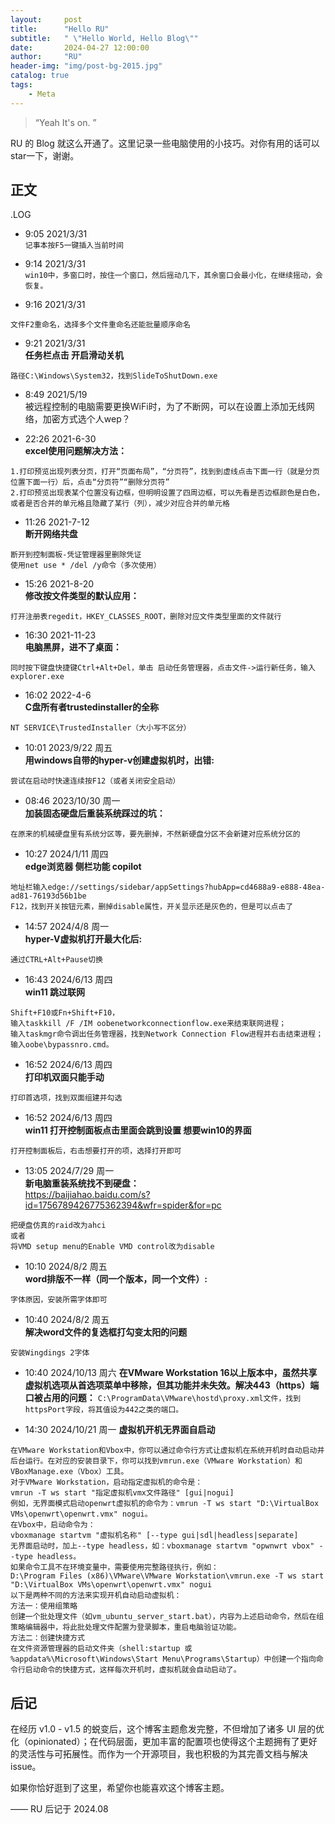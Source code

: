 ```yaml
---
layout:     post
title:      "Hello RU"
subtitle:   " \"Hello World, Hello Blog\""
date:       2024-04-27 12:00:00
author:     "RU"
header-img: "img/post-bg-2015.jpg"
catalog: true
tags:
    - Meta
---
```


> “Yeah It's on. ”


RU 的 Blog 就这么开通了。这里记录一些电脑使用的小技巧。对你有用的话可以star一下，谢谢。



<p id = "build"></p>

## 正文

.LOG

- 9:05 2021/3/31  
```记事本按F5一键插入当前时间```

- 9:14 2021/3/31  
```win10中，多窗口时，按住一个窗口，然后摇动几下，其余窗口会最小化，在继续摇动，会恢复。```

- 9:16 2021/3/31  
```
文件F2重命名，选择多个文件重命名还能批量顺序命名
```

- 9:21 2021/3/31  
**任务栏点击 开启滑动关机**
```
路径C:\Windows\System32，找到SlideToShutDown.exe
```

- 8:49 2021/5/19  
被远程控制的电脑需要更换WiFi时，为了不断网，可以在设置上添加无线网络，加密方式选个人wep？

- 22:26 2021-6-30  
**excel使用问题解决方法：**
```
1.打印预览出现列表分页，打开“页面布局”，“分页符”，找到到虚线点击下面一行（就是分页位置下面一行）后，点击“分页符”“删除分页符”
2.打印预览出现表某个位置没有边框，但明明设置了四周边框，可以先看是否边框颜色是白色，或者是否合并的单元格且隐藏了某行（列），减少对应合并的单元格
```

- 11:26 2021-7-12  
**断开网络共盘**
```
断开到控制面板-凭证管理器里删除凭证
使用net use * /del /y命令（多次使用）
```

- 15:26 2021-8-20  
**修改按文件类型的默认应用：**
```
打开注册表regedit，HKEY_CLASSES_ROOT，删除对应文件类型里面的文件就行
```

- 16:30 2021-11-23  
**电脑黑屏，进不了桌面：**
```
同时按下键盘快捷键Ctrl+Alt+Del，单击 启动任务管理器，点击文件->运行新任务，输入explorer.exe
```

- 16:02 2022-4-6  
**C盘所有者trustedinstaller的全称**
```
NT SERVICE\TrustedInstaller（大小写不区分）
```

- 10:01 2023/9/22 周五  
**用windows自带的hyper-v创建虚拟机时，出错:**
```
尝试在启动时快速连续按F12（或者关闭安全启动）
```

- 08:46 2023/10/30 周一  
**加装固态硬盘后重装系统踩过的坑：**
```
在原来的机械硬盘里有系统分区等，要先删掉，不然新硬盘分区不会新建对应系统分区的
```

- 10:27 2024/1/11 周四  
**edge浏览器 侧栏功能 copilot**
```
地址栏输入edge://settings/sidebar/appSettings?hubApp=cd4688a9-e888-48ea-ad81-76193d56b1be
F12，找到开关按钮元素，删掉disable属性，开关显示还是灰色的，但是可以点击了
```

- 14:57 2024/4/8 周一  
**hyper-V虚拟机打开最大化后:**
```
通过CTRL+Alt+Pause切换
```

- 16:43 2024/6/13 周四  
**win11 跳过联网**
```
Shift+F10或Fn+Shift+F10，
输入taskkill /F /IM oobenetworkconnectionflow.exe来结束联网进程；
输入taskmgr命令调出任务管理器，找到Network Connection Flow进程并右击结束进程；
输入oobe\bypassnro.cmd。
```

- 16:52 2024/6/13 周四  
**打印机双面只能手动**
```
打印首选项，找到双面组建并勾选
```

- 16:52 2024/6/13 周四  
**win11 打开控制面板点击里面会跳到设置 想要win10的界面**
```
打开控制面板后，右击想要打开的项，选择打开即可
```

- 13:05 2024/7/29 周一  
**新电脑重装系统找不到硬盘：**  
https://baijiahao.baidu.com/s?id=1756789426775362394&wfr=spider&for=pc
```
把硬盘仿真的raid改为ahci
或者
将VMD setup menu的Enable VMD control改为disable
```

- 10:10 2024/8/2 周五  
**word排版不一样（同一个版本，同一个文件）:**
```
字体原因，安装所需字体即可
```

- 10:40 2024/8/2 周五  
**解决word文件的复选框打勾变太阳的问题**
```
安装Wingdings 2字体
```

- 10:40 2024/10/13 周六
**在VMware Workstation 16以上版本中，虽然共享虚拟机选项从首选项菜单中移除，但其功能并未失效。解决443（https）端口被占用的问题：**
```C:\ProgramData\VMware\hostd\proxy.xml文件，找到httpsPort字段，将其值设为442之类的端口。```

- 14:30 2024/10/21 周一
**虚拟机开机无界面自启动**
```
在VMware Workstation和Vbox中，你可以通过命令行方式让虚拟机在系统开机时自动启动并后台运行。在对应的安装目录下，你可以找到vmrun.exe（VMware Workstation）和VBoxManage.exe（Vbox）工具。
对于VMware Workstation，启动指定虚拟机的命令是：
vmrun -T ws start "指定虚拟机vmx文件路径" [gui|nogui]
例如，无界面模式启动openwrt虚拟机的命令为：vmrun -T ws start "D:\VirtualBox VMs\openwrt\openwrt.vmx" nogui。
在Vbox中，启动命令为：
vboxmanage startvm "虚拟机名称" [--type gui|sdl|headless|separate]
无界面启动时，加上--type headless，如：vboxmanage startvm "opwnwrt vbox" --type headless。
如果命令工具不在环境变量中，需要使用完整路径执行，例如：
D:\Program Files (x86)\VMware\VMware Workstation\vmrun.exe -T ws start "D:\VirtualBox VMs\openwrt\openwrt.vmx" nogui
以下是两种不同的方法来实现开机自动启动虚拟机：
方法一：使用组策略
创建一个批处理文件（如vm_ubuntu_server_start.bat），内容为上述启动命令，然后在组策略编辑器中，将此批处理文件配置为登录脚本，重启电脑验证功能。
方法二：创建快捷方式
在文件资源管理器的启动文件夹（shell:startup 或 %appdata%\Microsoft\Windows\Start Menu\Programs\Startup）中创建一个指向命令行启动命令的快捷方式，这样每次开机时，虚拟机就会自动启动了。
```


## 后记


在经历 v1.0 - v1.5 的蜕变后，这个博客主题愈发完整，不但增加了诸多 UI 层的优化（opinionated）；在代码层面，更加丰富的配置项也使得这个主题拥有了更好的灵活性与可拓展性。而作为一个开源项目，我也积极的为其完善文档与解决 issue。

如果你恰好逛到了这里，希望你也能喜欢这个博客主题。

—— RU 后记于 2024.08
